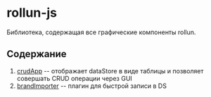 # rollun-js
Библиотека, содержащая все графические компоненты rollun.

## Содержание
1. [crudApp]() -- отображает dataStore в виде таблицы и позволяет совершать
 CRUD операции через GUI
2. [brandImporter]() -- плагин для быстрой записи в DS
